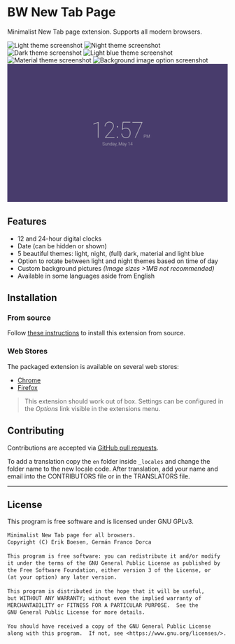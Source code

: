 # BW New Tab Page
Minimalist New Tab page extension. Supports all modern browsers.

![Light theme screenshot](screenshots/screen1.png)
![Night theme screenshot](screenshots/screen2.png)
![Dark theme screenshot](screenshots/screen3.png)
![Light blue theme screenshot](screenshots/screen4.png)
![Material theme screenshot](screenshots/screen5.png)
![Background image option screenshot](screenshots/screen6.png)
![Light Purple Theme screenshot](screenshots/screen7.png)

## Features
* 12 and 24-hour digital clocks
* Date (can be hidden or shown)
* 5 beautiful themes: light, night, (full) dark, material and light blue
* Option to rotate between light and night themes based on time of day
* Custom background pictures _(Image sizes >1MB not recommended)_
* Available in some languages aside from English

## Installation
### From source
Follow [these instructions](http://www.techradar.com/news/software/install-firefox-chrome-and-opera-extensions-manually-1321636) to install this extension from source.

### Web Stores
The packaged extension is available on several web stores:
* [Chrome](https://chrome.google.com/webstore/detail/doiinciigjmmlnbehjjjkeoamihggkba)
* [Firefox](https://addons.mozilla.org/en-US/firefox/addon/bwnt)

> This extension should work out of box. Settings can be configured in the _Options_ link visible in the extensions menu.

## Contributing
Contributions are accepted via [GitHub pull requests](../../pulls).

To add a translation copy the `en` folder inside `_locales` and change the folder name to the new locale code.
After translation, add your name and email into the CONTRIBUTORS file or in the TRANSLATORS file.

--------------------------------------------------------------------------------

## License
This program is free software and is licensed under GNU GPLv3.

    Minimalist New Tab page for all browsers.
	Copyright (C) Erik Boesen, Germán Franco Dorca

    This program is free software: you can redistribute it and/or modify
    it under the terms of the GNU General Public License as published by
    the Free Software Foundation, either version 3 of the License, or
    (at your option) any later version.

    This program is distributed in the hope that it will be useful,
    but WITHOUT ANY WARRANTY; without even the implied warranty of
    MERCHANTABILITY or FITNESS FOR A PARTICULAR PURPOSE.  See the
    GNU General Public License for more details.

    You should have received a copy of the GNU General Public License
    along with this program.  If not, see <https://www.gnu.org/licenses/>.
